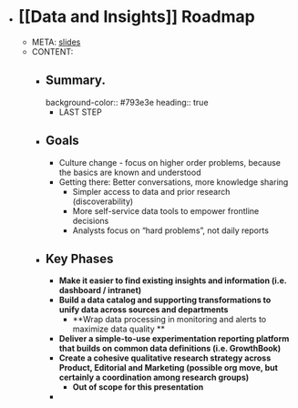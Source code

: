 - # [[Data and Insights]] Roadmap
	- META: [slides](https://docs.google.com/presentation/d/1rN5qx56r66eKfooTy7uHjM9H497eaqi6IpMhGbn_BWA/edit#slide=id.g117fe382d6a_0_2219)
	- CONTENT:
		- ## Summary.
		  background-color:: #793e3e
		  heading:: true
			- LAST STEP
		- ## Goals
			- Culture change - focus on higher order problems, because the basics are known and understood
			- Getting there: Better conversations, more knowledge sharing
				- Simpler access to data and prior research (discoverability)
				- More self-service data tools to empower frontline decisions
				- Analysts focus on “hard problems”, not daily reports
		- ## Key Phases
			- **Make it easier to find existing insights and information (i.e. dashboard / intranet)**
			- **Build a data catalog and supporting transformations to unify data across sources and departments**
				- **Wrap data processing in monitoring and alerts to maximize data quality **
			- **Deliver a simple-to-use experimentation reporting platform that builds on common data definitions (i.e. GrowthBook)**
			- **Create a cohesive qualitative research strategy across Product, Editorial and Marketing (possible org move, but certainly a coordination among research groups)**
				- **Out of scope for this presentation**
			-